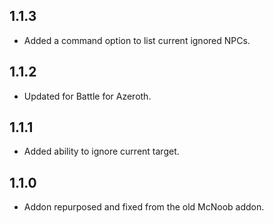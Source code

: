 ## 1.1.3
* Added a command option to list current ignored NPCs.

## 1.1.2
* Updated for Battle for Azeroth.

## 1.1.1
* Added ability to ignore current target.

## 1.1.0
* Addon repurposed and fixed from the old McNoob addon.